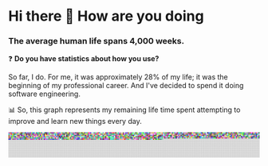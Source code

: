 # Hi there 👋 How are you doing

### The average human life spans 4,000 weeks.
❓ **Do you have statistics about how you use?**

So far, I do. For me, it was approximately 28% of my life; it was the beginning of my professional career. And I've decided to spend it doing software engineering. 

📊 So, this graph represents my remaining life time spent attempting to improve and learn new things every day.

![weekchart.png](src/weekchart/weekchart.png)
